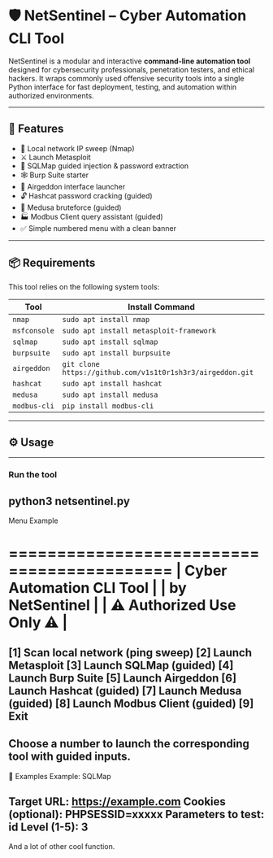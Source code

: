 # 🛡️ NetSentinel – Cyber Automation CLI Tool

NetSentinel is a modular and interactive **command-line automation tool** designed for cybersecurity professionals, penetration testers, and ethical hackers. 
It wraps commonly used offensive security tools into a single Python interface for fast deployment, testing, and automation within authorized environments.

---------------

## 🚀 Features

- 🔎 Local network IP sweep (Nmap)
- ⚔️ Launch Metasploit
- 💉 SQLMap guided injection & password extraction
- 🕸️ Burp Suite starter
- 📡 Airgeddon interface launcher
- 🔓 Hashcat password cracking (guided)
- 🔐 Medusa bruteforce (guided)
- 🏭 Modbus Client query assistant (guided)
- ✅ Simple numbered menu with a clean banner

---

## 📦 Requirements

This tool relies on the following system tools:

| Tool         | Install Command                                                    |
|--------------|--------------------------------------------------------------------|
| `nmap`       | `sudo apt install nmap`                                            |
| `msfconsole` | `sudo apt install metasploit-framework`                            |
| `sqlmap`     | `sudo apt install sqlmap`                                          |
| `burpsuite`  | `sudo apt install burpsuite`                                       |
| `airgeddon`  | `git clone https://github.com/v1s1t0r1sh3r3/airgeddon.git`         |
| `hashcat`    | `sudo apt install hashcat`                                         |
| `medusa`     | `sudo apt install medusa`                                          |
| `modbus-cli` | `pip install modbus-cli`                             |

------------

## ⚙️ Usage
------------
### Run the tool


python3 netsentinel.py
-----------------------
Menu Example

===========================================
|         Cyber Automation CLI Tool       |
|             by NetSentinel              |
|       ⚠️ Authorized Use Only ⚠️        |
===========================================

[1] Scan local network (ping sweep)
[2] Launch Metasploit
[3] Launch SQLMap (guided)
[4] Launch Burp Suite
[5] Launch Airgeddon
[6] Launch Hashcat (guided)
[7] Launch Medusa (guided)
[8] Launch Modbus Client (guided)
[9] Exit
-------------------------------------------------------------------
Choose a number to launch the corresponding tool with guided inputs.
-------------------------------------------------------------------
🧪 Examples
Example: SQLMap

Target URL: https://example.com
Cookies (optional): PHPSESSID=xxxxx
Parameters to test: id
Level (1-5): 3
-------------------------------------------------------------------
And a lot of other cool function.
